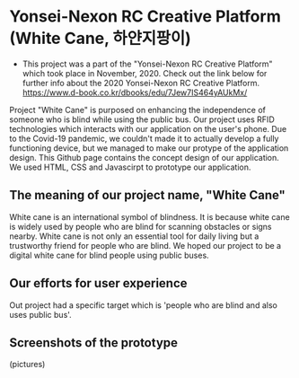 # Yonsei-Nexon RC Creative Platform (White Cane, 하얀지팡이)

- This project was a part of the "Yonsei-Nexon RC Creative Platform" which took place in November, 2020. Check out the link below for further info about the 2020 Yonsei-Nexon RC Creative Platform.
https://www.d-book.co.kr/dbooks/edu/7Jew7IS464yAUkMx/


Project "White Cane" is purposed on enhancing the independence of someone who is blind while using the public bus. Our project uses RFID technologies which interacts with our application on the user's phone. Due to the Covid-19 pandemic, we couldn't made it to actually develop a fully functioning device, but we managed to make our protype of the application design. This Github page contains the concept design of our application. We used HTML, CSS and Javascirpt to prototype our application.


## The meaning of our project name, "White Cane"

White cane is an international symbol of blindness. It is because white cane is widely used by people who are blind for scanning obstacles or signs nearby. White cane is not only an essential tool for daily living but a trustworthy friend for people who are blind. We hoped our project to be a digital white cane for blind people using public buses.


## Our efforts for user experience

Out project had a specific target which is 'people who are blind and also uses public bus'. 


## Screenshots of the prototype

(pictures)




